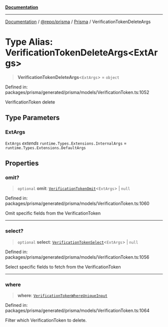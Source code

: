 [**Documentation**](../../../../../README.md)

***

[Documentation](../../../../../README.md) / [@repo/prisma](../../../README.md) / [Prisma](../README.md) / VerificationTokenDeleteArgs

# Type Alias: VerificationTokenDeleteArgs\<ExtArgs\>

> **VerificationTokenDeleteArgs**\<`ExtArgs`\> = `object`

Defined in: packages/prisma/generated/prisma/models/VerificationToken.ts:1052

VerificationToken delete

## Type Parameters

### ExtArgs

`ExtArgs` *extends* `runtime.Types.Extensions.InternalArgs` = `runtime.Types.Extensions.DefaultArgs`

## Properties

### omit?

> `optional` **omit**: [`VerificationTokenOmit`](VerificationTokenOmit.md)\<`ExtArgs`\> \| `null`

Defined in: packages/prisma/generated/prisma/models/VerificationToken.ts:1060

Omit specific fields from the VerificationToken

***

### select?

> `optional` **select**: [`VerificationTokenSelect`](VerificationTokenSelect.md)\<`ExtArgs`\> \| `null`

Defined in: packages/prisma/generated/prisma/models/VerificationToken.ts:1056

Select specific fields to fetch from the VerificationToken

***

### where

> **where**: [`VerificationTokenWhereUniqueInput`](VerificationTokenWhereUniqueInput.md)

Defined in: packages/prisma/generated/prisma/models/VerificationToken.ts:1064

Filter which VerificationToken to delete.
